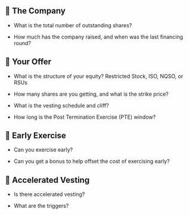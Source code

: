 
## 🏢 The Company

-   What is the total number of outstanding shares?
    
-   How much has the company raised, and when was the last financing round?
    

## 📄 Your Offer

-   What is the structure of your equity? Restricted Stock, ISO, NQSO, or RSUs
    
-   How many shares are you getting, and what is the strike price?
    
-   What is the vesting schedule and cliff?
    
-   How long is the Post Termination Exercise (PTE) window?
    

## 💸 Early Exercise

-   Can you exercise early?
    
-   Can you get a bonus to help offset the cost of exercising early?
    

## 🦺 Accelerated Vesting

-   Is there accelerated vesting?
    
-   What are the triggers?